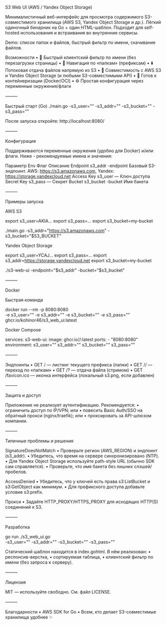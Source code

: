 S3 Web UI (AWS / Yandex Object Storage)

Минималистичный веб-интерфейс для просмотра содержимого S3-совместимого хранилища (AWS S3, Yandex Object Storage и др.). Лёгкий одиночный бинарник на Go + один HTML-шаблон. Подходит для self-hosted использования и встраивания во внутренние сервисы.

Demo: список папок и файлов, быстрый фильтр по имени, скачивание файлов.

Возможности
	•	🔎 Быстрый клиентский фильтр по имени (без перезагрузки страницы)
	•	🧭 Навигация по «папкам» (префиксам)
	•	⬇️ Потоковая отдача файлов напрямую из S3
	•	🧰 Совместимость с AWS S3 и Yandex Object Storage (и любыми S3-совместимыми API)
	•	🐳 Готов к контейнеризации (Docker/OCI)
	•	⚙️ Простая конфигурация через переменные окружения/флаги

⸻

Быстрый старт (Go)
./main.go  -s3_user="" -s3_addr="" -s3_bucket="" -s3_pass=""

После запуска откройте: http://localhost:8080/

⸻

Конфигурация

Поддерживаются переменные окружения (удобно для Docker) и/или флаги. Ниже - рекомендуемые имена и значения:

Параметр	Env	Флаг	Описание
Endpoint	s3_addr	-endpoint	Базовый S3-эндпоинт. AWS: https://s3.amazonaws.com, Yandex: https://storage.yandexcloud.net
Access Key	s3_user	—	Ключ доступа
Secret Key	s3_pass	—	Секрет
Bucket	s3_bucket	-bucket	Имя бакета

⸻

Примеры запуска

AWS S3

export s3_user=AKIA...
export s3_pass=...
export s3_bucket=my-bucket

./main.go -s3_addr="https://s3.amazonaws.com" -s3_bucket="$S3_BUCKET"

Yandex Object Storage

export s3_user=YCAJ...
export s3_pass=...
export s3_addr=https://storage.yandexcloud.net
export s3_bucket=my-bucket

./s3-web-ui -endpoint="$s3_addr" -bucket="$s3_bucket"


⸻

Docker

Быстрая команда

docker run --rm -p 8080:8080 \
	-e s3_user="" 
	-e s3_addr="" 
	-e s3_bucket="" 
	-e s3_pass=""
  ghcr.io/kohinor46/s3_web_ui:latest

Docker Compose

services:
  s3-web-ui:
    image: ghcr.io/<you>/<repo>:latest
    ports:
      - "8080:8080"
    environment:
    	s3_user="" 
			s3_addr="" 
			s3_bucket="" 
			s3_pass=""


⸻

Эндпоинты
	•	GET / — листинг текущего префикса (папки)
	•	GET /<subfolder>/ — переход по «папкам»
	•	GET /?<base64encoded-key> — отдача файла (стримом)
	•	GET /favicon.ico — иконка интерфейса (локальный s3.png, если добавлен)

⸻

Защита и доступ

Приложение не реализует аутентификацию. Рекомендуется:
	•	ограничить доступ по IP/VPN; или
	•	повесить Basic Auth/SSO на обратный прокси (nginx/traefik); или
	•	проксировать за API-шлюзом компании.

⸻

Типичные проблемы и решения

SignatureDoesNotMatch
	•	Проверьте регион (AWS_REGION) и эндпоинт (s3_addr).
	•	Убедитесь, что время на сервере синхронизировано (NTP).
	•	Для Yandex Object Storage используйте path-style URL (обычно SDK сам справляется).
	•	Проверьте, что имя бакета без лишних слэшей/пробелов.

AccessDenied
	•	Убедитесь, что у ключей есть права s3:ListBucket и s3:GetObject как минимум.
	•	Для префиксного доступа добавьте условие s3:prefix.

Прокси
	•	Задайте HTTP_PROXY/HTTPS_PROXY для исходящих HTTP(S) соединений к S3.

⸻

Разработка

go run ./s3_web_ui.go \
  -s3_user="" -s3_addr="" -s3_bucket="" -s3_pass=""

Статический шаблон находится в index.gohtml. В нём реализован:
	•	респонсив-верстка,
	•	сортируемая таблица,
	•	клиентский фильтр по имени (без запроса к серверу).

⸻

Лицензия

MIT — используйте свободно. См. файл LICENSE.

⸻

Благодарности
	•	AWS SDK for Go
	•	Всем, кто делает S3-совместимые хранилища удобнее ✨

